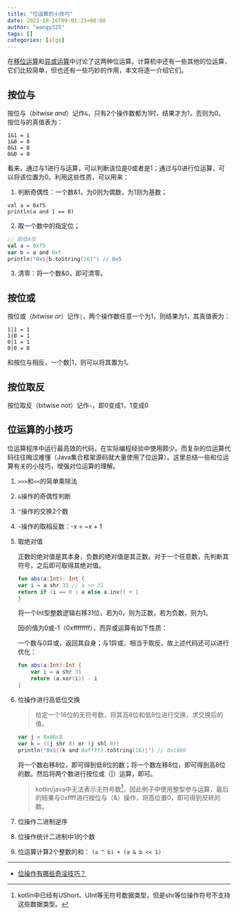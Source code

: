 ```yaml
---
title: "位运算的小技巧"
date: 2022-10-16T09:01:23+08:00
author: "wangy325"
tags: []
categories: [algo]
---
```


在[移位运算](移位运算.md)和[异或运算](异或运算.md)中讨论了这两种位运算。计算机中还有一些其他的位运算，它们比较简单，但也还有一些巧妙的作用，本文将逐一介绍它们。

<!--more-->

## 按位与

按位与（*bitwise and*）记作`&`，只有2个操作数都为1时，结果才为1，否则为0。按位与的真值表为：

```
1&1 = 1
1&0 = 0
0&1 = 0
0&0 = 0
```

看来，通过与1进行与运算，可以判断该位是0或者是1；通过与0进行位运算，可以将该位置为0。利用这些性质，可以用来：

1) 判断奇偶性：一个数&1，为0则为偶数，为1则为基数；

```
val a = 0xf5
println(a and 1 == 0)
```

2) 取一个数中的指定位；

```kotlin
// 取低4位
val a = 0xf5
var b = a and 0xf
println("0x${b.toString(16)") // 0x5
```

3) 清零：将一个数&0，即可清零。

## 按位或

按位或（*bitwise or*）记作`|`，两个操作数任意一个为1，则结果为1，其真值表为：

```
1|1 = 1
1|0 = 1
0|1 = 1
0|0 = 0
```

和按位与相反，一个数|1，则可以将其置为1。

## 按位取反

按位取反（bitwise not）记作`~`，即0变成1，1变成0

## 位运算的小技巧

位运算程序中运行最高效的代码，在实际编程经验中使用颇少。而复杂的位运算代码往往晦涩难懂（Java集合框架源码就大量使用了位运算）。这里总结一些和位运算有关的小技巧，增强对位运算的理解。

1. `>>>`和`<<`的简单乘除法
2. `&`操作的奇偶性判断
3. `^`操作的交换2个数
4. `~`操作的取相反数：-x = ~x + 1

5. 取绝对值

    正数的绝对值是其本身，负数的绝对值是其正数。对于一个任意数，先判断其符号，之后即可取得其绝对值。

    ```kotlin
    fun abs(a:Int): Int {
    var i = a shr 31 // a >> 31 
    return if (i == 0 ) a else a.inv() + 1
    }
    ```

    将一个Int型整数逻辑右移31位，若为0，则为正数，若为负数，则为1。

    因i的值为0或-1（0xffffffff），而异或运算有如下性质：

    一个数与0异或，返回其自身；与1异或，相当于取反。故上述代码还可以进行优化：

    ```kotlin
    fun abs(a:Int):Int {
        var i = a shr 31
        return (a.xor(i)) - i
    }
    ```

6. 位操作进行高低位交换

    > 给定一个16位的无符号数，将其高8位和低8位进行交换，求交换后的值。

    ```kotlin
    var j = 0x86c8
    var k = ((j shr 8) or (j shl 8))
    println("0x${(k and 0xffff).toString(16)}") // 0xc886
    ```

    将一个数右移8位，即可得到低8位的数；将一个数左移8位，即可得到高8位的数。然后将两个数进行按位或（|）运算，即可。

    > kotlin/java中无法表示无符号数[^1]，因此例子中使用整型参与运算，最后的结果与0xffff进行按位与（&）操作，将高位置0，即可得到反转的数。

    [^1]: kotlin中已经有UShort、UInt等无符号数据类型，但是shr等位操作符号不支持这些数据类型。

7. 位操作二进制逆序
8. 位操作统计二进制中1的个数
9. 位运算计算2个整数的和： `(a ^ b) + (a & b << 1)`

---

- [位操作有哪些奇淫技巧？](https://www.zhihu.com/question/38206659)